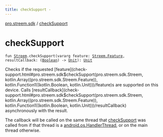 ```yaml
---
title: checkSupport - 
---
```


[pro.streem.sdk](index.html) / [checkSupport](./check-support.html)

# checkSupport

`fun `[`Streem`](-streem/index.html)`.checkSupport(vararg feature: `[`Streem.Feature`](-streem/-feature/index.html)`, resultCallback: (`[`Boolean`](https://kotlinlang.org/api/latest/jvm/stdlib/kotlin/-boolean/index.html)`) -> `[`Unit`](https://kotlinlang.org/api/latest/jvm/stdlib/kotlin/-unit/index.html)`): `[`Unit`](https://kotlinlang.org/api/latest/jvm/stdlib/kotlin/-unit/index.html)

Checks if the requested [feature](check-support.html#pro.streem.sdk$checkSupport(pro.streem.sdk.Streem, kotlin.Array((pro.streem.sdk.Streem.Feature)), kotlin.Function1((kotlin.Boolean, kotlin.Unit)))/feature)s are supported on this device. Calls [resultCallback](check-support.html#pro.streem.sdk$checkSupport(pro.streem.sdk.Streem, kotlin.Array((pro.streem.sdk.Streem.Feature)), kotlin.Function1((kotlin.Boolean, kotlin.Unit)))/resultCallback)
asynchronously with the result.

The callback will be called on the same thread that [checkSupport](./check-support.html) was called from if that
thread is a [android.os.HandlerThread](https://developer.android.com/reference/android/os/HandlerThread.html), or on the main thread otherwise.

